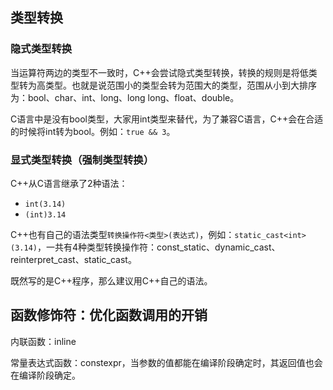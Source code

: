 ## 类型转换

### 隐式类型转换

当运算符两边的类型不一致时，C++会尝试隐式类型转换，转换的规则是将低类型转为高类型。也就是说范围小的类型会转为范围大的类型，范围从小到大排序为：bool、char、int、long、long long、float、double。

C语言中是没有bool类型，大家用int类型来替代，为了兼容C语言，C++会在合适的时候将int转为bool。例如：`true && 3`。

### 显式类型转换（强制类型转换）

 C++从C语言继承了2种语法：

- `int(3.14)`
- `(int)3.14`

C++也有自己的语法类型`转换操作符<类型>(表达式)`，例如：`static_cast<int>(3.14)`，一共有4种类型转换操作符：const_static、dynamic_cast、reinterpret_cast、static_cast。

既然写的是C++程序，那么建议用C++自己的语法。

## 函数修饰符：优化函数调用的开销

内联函数：inline

常量表达式函数：constexpr，当参数的值都能在编译阶段确定时，其返回值也会在编译阶段确定。

